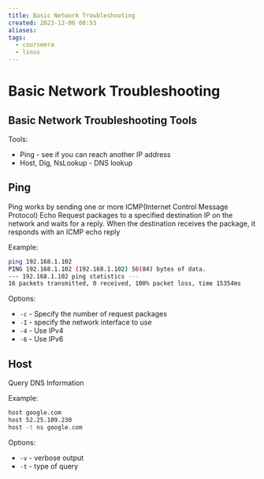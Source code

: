 ```yaml
---
title: Basic Network Troubleshooting
created: 2023-12-06 08:53
aliases: 
tags:
  - courseera
  - linux
---
```

# Basic Network Troubleshooting

## Basic Network Troubleshooting Tools

Tools:
- Ping - see if you can reach another IP address
- Host, Dig, NsLookup - DNS lookup

## Ping

Ping works by sending one or more ICMP(Internet Control Message Protocol) Echo Request packages to a specified destination IP on the network and waits for a reply. When the destination receives the package, it responds with an ICMP echo reply

Example:
```sh
ping 192.168.1.102
PING 192.168.1.102 (192.168.1.102) 56(84) bytes of data.  
--- 192.168.1.102 ping statistics ---  
16 packets transmitted, 0 received, 100% packet loss, time 15354ms
```

Options:
- `-c` - Specify the number of request packages
- `-I` - specify the network interface to use
- `-4` - Use IPv4
- `-6` - Use IPv6

## Host

Query DNS Information

Example:

```sh
host google.com
host 52.25.109.230
host -t ns google.com
```

Options:
- `-v` - verbose output
- `-t` - type of query